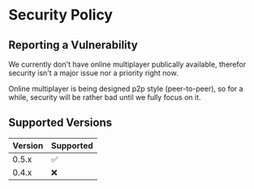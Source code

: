 # Security Policy

## Reporting a Vulnerability

We currently don't have online multiplayer publically available,
therefor security isn't a major issue nor a priority right now.

Online multiplayer is being designed p2p style (peer-to-peer), so
for a while, security will be rather bad until we fully focus on it.


## Supported Versions

| Version | Supported          |
| ------- | ------------------ |
| 0.5.x   | :white_check_mark: |
| 0.4.x   | :x:                |
